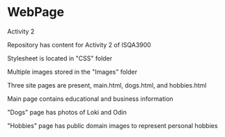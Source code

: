 # WebPage
 Activity 2

Repository has content for Activity 2 of ISQA3900

Stylesheet is located in "CSS" folder

Multiple images stored in the "Images" folder

Three site pages are present, main.html, dogs.html, and hobbies.html

Main page contains educational and business information

"Dogs" page has photos of Loki and Odin

"Hobbies" page has public domain images to represent personal hobbies
